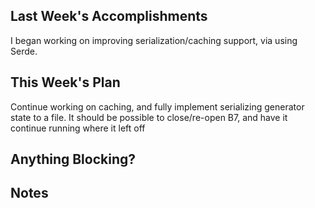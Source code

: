 ## Last Week's Accomplishments

I began working on improving serialization/caching support, via using Serde.

## This Week's Plan

Continue working on caching, and fully implement serializing generator state to a file.
It should be possible to close/re-open B7, and have it continue running where it left off

## Anything Blocking?

## Notes


